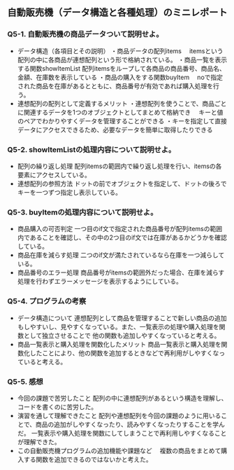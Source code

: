 ## 自動販売機（データ構造と各種処理）のミニレポート
### Q5-1. 自動販売機の商品データついて説明せよ。
* データ構造（各項目とその説明）
  ・商品データの配列items
  　itemsという配列の中に各商品が連想配列という形で格納されている。
  ・商品一覧を表示する関数showItemList
    配列itemsをループして各商品の商品番号、商品名、金額、在庫数を表示している
  ・商品の購入をする関数buyItem
  　noで指定された商品を在庫があるとともに、商品番号が有効であれば購入処理を行う。
* 連想配列の配列として定義するメリット
  ・連想配列を使うことで、商品ごとに関連するデータを1つのオブジェクトとしてまとめて格納でき
  　キーと値のペアでわかりやすくデータを管理することができる
  ・キーを指定して直接データにアクセスできるため、必要なデータを簡単に取得したりできる
### Q5-2. showItemListの処理内容について説明せよ。
* 配列の繰り返し処理
  配列itemsの範囲内で繰り返し処理を行い、itemsの各要素にアクセスしている。
* 連想配列の参照方法
  ドットの前でオブジェクトを指定して、ドットの後ろでキーを一つずつ指定し表示している。
### Q5-3. buyItemの処理内容について説明せよ。
* 商品購入の可否判定
  一つ目のif文で指定された商品番号が配列itemsの範囲内であることを確認し、その中の2つ目のif文では在庫があるかどうかを確認している。
* 商品在庫を減らす処理
  二つのif文が満たされているなら在庫を一つ減らしている。
* 商品番号のエラー処理
  商品番号がitemsの範囲外だった場合、在庫を減らす処理を行わずエラーメッセージを表示するようにしている。
### Q5-4. プログラムの考察
* データ構造について
  連想配列として商品を管理することで新しい商品の追加もしやすいし、見やすくなっている。また、一覧表示の処理や購入処理を関数として独立させることで
  他の関数も追加しやすくなっていると考える。
* 商品一覧表示と購入処理を関数化したメリット
  商品一覧表示と購入処理を関数化したことにより、他の関数を追加するときなどで再利用がしやすくなっていると考える。
### Q5-5. 感想
* 今回の課題で苦労したこと
  配列の中に連想配列があるという構造を理解し、コードを書くのに苦労した。
* 演習を通して理解できたこと
  配列や連想配列を今回の課題のように用いることで、商品の追加がしやすくなったり、読みやすくなったりすることを学んだ。
  一覧表示や購入処理を関数にしてしまうことで再利用しやすくなることが理解できた。
* この自動販売機プログラムの追加機能や課題など
　複数の商品をまとめて購入する関数を追加できるのではないかと考えた。
